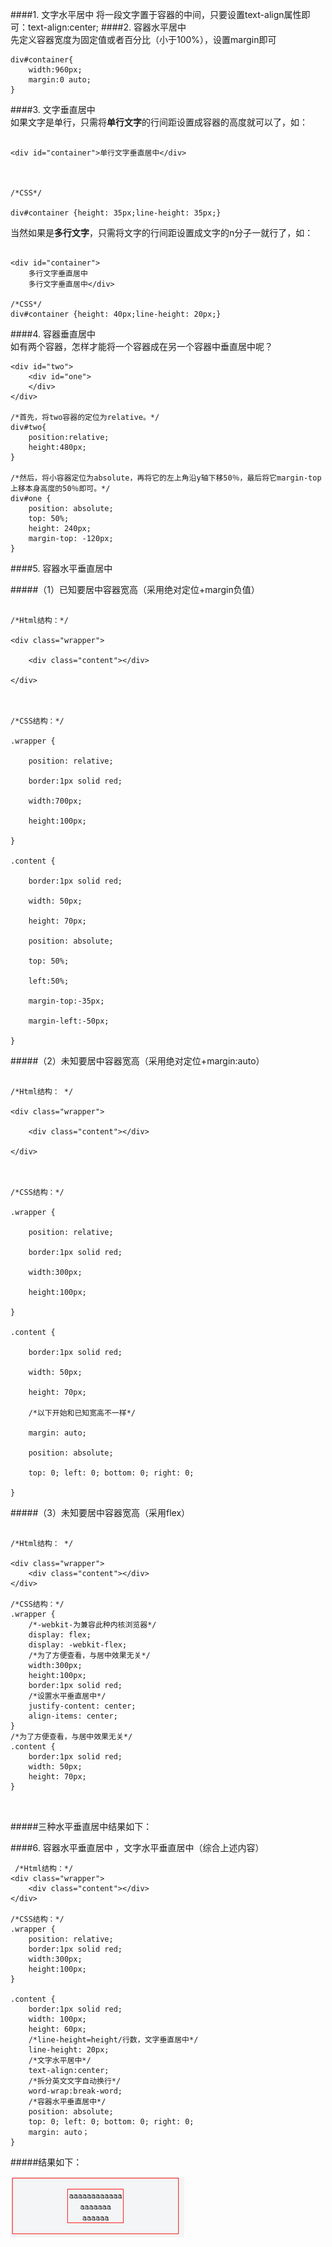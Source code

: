 ####1. 文字水平居中
将一段文字置于容器的中间，只要设置text-align属性即可：text-align:center; 
####2. 容器水平居中   
先定义容器宽度为固定值或者百分比（小于100%），设置margin即可
```
div#container{
	width:960px;
	margin:0 auto;
}
```
####3. 文字垂直居中   
如果文字是单行，只需将**单行文字**的行间距设置成容器的高度就可以了，如：


```

<div id="container">单行文字垂直居中</div>



/*CSS*/

div#container {height: 35px;line-height: 35px;}

```

当然如果是**多行文字**，只需将文字的行间距设置成文字的n分子一就行了，如：

```

<div id="container">
	多行文字垂直居中
	多行文字垂直居中</div>

/*CSS*/
div#container {height: 40px;line-height: 20px;}
```
####4. 容器垂直居中  
如有两个容器，怎样才能将一个容器成在另一个容器中垂直居中呢？
```
<div id="two">
	<div id="one">
	</div>
</div>

/*首先，将two容器的定位为relative。*/
div#two{
	position:relative;
	height:480px;
}

/*然后，将小容器定位为absolute，再将它的左上角沿y轴下移50％，最后将它margin-top上移本身高度的50％即可。*/
div#one {
	position: absolute;
	top: 50%;
	height: 240px;
	margin-top: -120px;
}
```

####5. 容器水平垂直居中  

#####（1）已知要居中容器宽高（采用绝对定位+margin负值）

```

/*Html结构：*/

<div class="wrapper">

	<div class="content"></div>

</div>



/*CSS结构：*/

.wrapper {  

	position: relative;  

	border:1px solid red;

	width:700px;

	height:100px;

}

.content {  

	border:1px solid red;

	width: 50px;  

	height: 70px;  

	position: absolute;  

	top: 50%; 

	left:50%;

	margin-top:-35px;

	margin-left:-50px;

}

```

#####（2）未知要居中容器宽高（采用绝对定位+margin:auto）

```

/*Html结构： */

<div class="wrapper">

	<div class="content"></div>

</div>



/*CSS结构：*/

.wrapper {    

	position: relative;  

	border:1px solid red;

	width:300px;

	height:100px;

}  

.content {   

	border:1px solid red;

	width: 50px;  

	height: 70px;   

	/*以下开始和已知宽高不一样*/

	margin: auto;  

	position: absolute;  

	top: 0; left: 0; bottom: 0; right: 0;  

}

```
#####（3）未知要居中容器宽高（采用flex）

```

/*Html结构： */

<div class="wrapper">
    <div class="content"></div>
</div>

/*CSS结构：*/
.wrapper {    
    /*-webkit-为兼容此种内核浏览器*/
    display: flex;
    display: -webkit-flex;
    /*为了方便查看，与居中效果无关*/
    width:300px;
    height:100px;
    border:1px solid red;
    /*设置水平垂直居中*/
    justify-content: center;
    align-items: center;
}
/*为了方便查看，与居中效果无关*/
.content {
    border:1px solid red;
    width: 50px;  
    height: 70px;
}



```
#####三种水平垂直居中结果如下：

####6. 容器水平垂直居中 ，文字水平垂直居中（综合上述内容）
```
 /*Html结构：*/
<div class="wrapper">
	<div class="content"></div>
</div>

/*CSS结构：*/
.wrapper {  
	position: relative;  
	border:1px solid red;
	width:300px;
	height:100px;
}  
  
.content {  
	border:1px solid red;
	width: 100px;  
	height: 60px;    
	/*line-height=height/行数，文字垂直居中*/
	line-height: 20px;
	/*文字水平居中*/
	text-align:center;
	/*拆分英文文字自动换行*/
	word-wrap:break-word;
	/*容器水平垂直居中*/
	position: absolute;
	top: 0; left: 0; bottom: 0; right: 0;
	margin: auto；
}
```
#####结果如下：


![文字容器水平垂直居中](https://github.com/gzz0204/css/blob/master/css/img/centerBoxAndWord.png)

 
